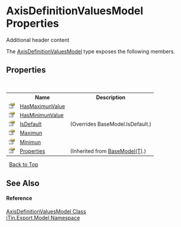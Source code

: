 # AxisDefinitionValuesModel Properties
Additional header content 

The <a href="f8b33ddd-13dd-da9b-b196-daae8daad451">AxisDefinitionValuesModel</a> type exposes the following members.


## Properties
&nbsp;<table><tr><th></th><th>Name</th><th>Description</th></tr><tr><td>![Public property](media/pubproperty.gif "Public property")</td><td><a href="0a8de7c1-eb41-739b-671f-2b36349d1f16">HasMaximunValue</a></td><td /></tr><tr><td>![Public property](media/pubproperty.gif "Public property")</td><td><a href="887f8ae6-0f8e-d386-2235-05c2b8ac20c1">HasMinimunValue</a></td><td /></tr><tr><td>![Public property](media/pubproperty.gif "Public property")</td><td><a href="0f66b4de-3118-2588-12d2-d2dba29ffb07">IsDefault</a></td><td> (Overrides BaseModel.IsDefault.)</td></tr><tr><td>![Public property](media/pubproperty.gif "Public property")</td><td><a href="b6fedd6c-4730-a6ed-6460-9d7c041f66fe">Maximun</a></td><td /></tr><tr><td>![Public property](media/pubproperty.gif "Public property")</td><td><a href="e0bcb224-a8bb-7830-f0c3-882ffea25fc7">Minimun</a></td><td /></tr><tr><td>![Public property](media/pubproperty.gif "Public property")</td><td><a href="7e88785e-5670-4515-defa-d3f60ae16111">Properties</a></td><td> (Inherited from <a href="6632f561-4175-f1f2-939c-ac8b10159529">BaseModel(T)</a>.)</td></tr></table>&nbsp;
<a href="#axisdefinitionvaluesmodel-properties">Back to Top</a>

## See Also


#### Reference
<a href="f8b33ddd-13dd-da9b-b196-daae8daad451">AxisDefinitionValuesModel Class</a><br /><a href="ef57ffcc-e95e-b212-5a46-9aa6f5a3511f">iTin.Export.Model Namespace</a><br />